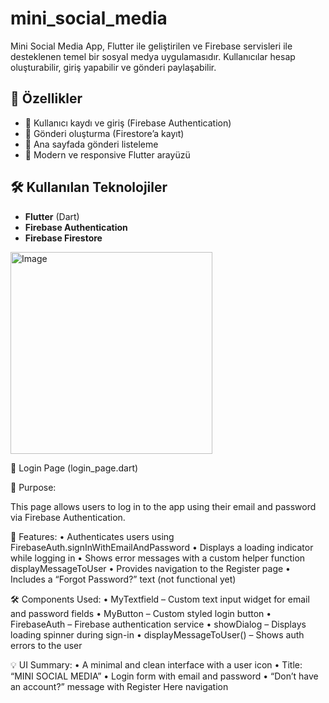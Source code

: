 # mini_social_media

Mini Social Media App, Flutter ile geliştirilen ve Firebase servisleri ile desteklenen temel bir sosyal medya uygulamasıdır. Kullanıcılar hesap oluşturabilir, giriş yapabilir ve gönderi paylaşabilir.

## 🚀 Özellikler

- 🔐 Kullanıcı kaydı ve giriş (Firebase Authentication)
- 📝 Gönderi oluşturma (Firestore’a kayıt)
- 📰 Ana sayfada gönderi listeleme
- 📱 Modern ve responsive Flutter arayüzü

## 🛠️ Kullanılan Teknolojiler

- **Flutter** (Dart)
- **Firebase Authentication**
- **Firebase Firestore**
<img width="323" alt="Image" src="https://github.com/user-attachments/assets/29c63826-c0eb-4c2d-9cd8-e3a0880418fd" />

🔐 Login Page (login_page.dart)

📌 Purpose:

This page allows users to log in to the app using their email and password via Firebase Authentication.

🚀 Features:
	•	Authenticates users using FirebaseAuth.signInWithEmailAndPassword
	•	Displays a loading indicator while logging in
	•	Shows error messages with a custom helper function displayMessageToUser
	•	Provides navigation to the Register page
	•	Includes a “Forgot Password?” text (not functional yet)

🛠️ Components Used:
	•	MyTextfield – Custom text input widget for email and password fields
	•	MyButton – Custom styled login button
	•	FirebaseAuth – Firebase authentication service
	•	showDialog – Displays loading spinner during sign-in
	•	displayMessageToUser() – Shows auth errors to the user

💡 UI Summary:
	•	A minimal and clean interface with a user icon
	•	Title: “MINI SOCIAL MEDIA”
	•	Login form with email and password
	•	“Don’t have an account?” message with Register Here navigation



